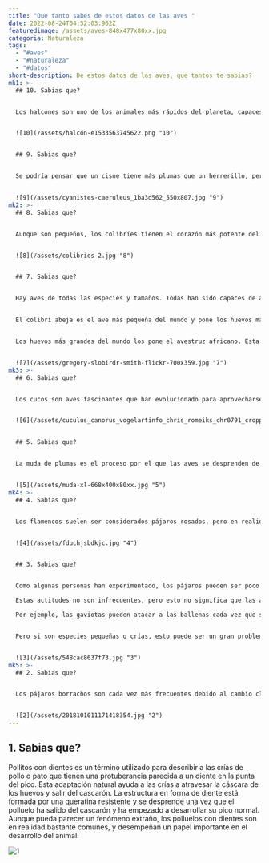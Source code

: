 ```yaml
---
title: "Que tanto sabes de estos datos de las aves "
date: 2022-08-24T04:52:03.962Z
featuredimage: /assets/aves-848x477x80xx.jpg
categoria: Naturaleza
tags:
  - "#aves"
  - "#naturaleza"
  - "#datos"
short-description: De estos datos de las aves, que tantos te sabias?
mk1: >-
  ## 10. Sabias que?


  Los halcones son uno de los animales más rápidos del planeta, capaces de alcanzar velocidades superiores a los 320 kilómetros por hora. Esta increíble hazaña es posible gracias a una combinación de factores, como sus huesos ligeros, sus potentes músculos y sus plumas especializadas. Cuando los halcones persiguen a su presa, suelen plegar las alas cerca del cuerpo para reducir la resistencia y aumentar su velocidad. Además, tienen una excelente vista y pueden detectar a sus presas desde grandes distancias. Esto les permite ajustar rápidamente su trayectoria de vuelo para interceptar a su presa. Los halcones suelen cazar pequeños mamíferos y aves, utilizando su velocidad y agilidad para alcanzar rápidamente a su presa. Aunque son unos cazadores impresionantes, hay que señalar que los halcones también son muy hábiles volando en formación y realizando acrobacias aéreas. Esto los convierte en una opción popular para espectáculos y demostraciones de aves.


  ![10](/assets/halcón-e1533563745622.png "10")


  ## 9. Sabias que?


  Se podría pensar que un cisne tiene más plumas que un herrerillo, pero no siempre es así. Los cisnes suelen tener entre 2.000 y 2.500 plumas, mientras que los carboneros suelen tener entre 2.500 y 4.000. Esto se debe a que los cisnes no necesitan tantas plumas para mantenerse aislados del agua. Además, sus plumas son de mayor tamaño. Por ello, los chickadees suelen tener más plumas en general que los cisnes.


  ![9](/assets/cyanistes-caeruleus_1ba3d562_550x807.jpg "9")
mk2: >-
  ## 8. Sabias que?


  Aunque son pequeños, los colibríes tienen el corazón más potente del reino animal. Sus alas les permiten volar en todas direcciones y su corazón late hasta 700 veces por minuto. Esta actividad constante requiere mucha energía, y los colibríes deben comer constantemente para no morir de hambre. La pérdida de hábitat y la disminución de las poblaciones de flores hacen que los colibríes tengan que esforzarse cada vez más para encontrar comida. Tenemos que proteger la naturaleza para que estas increíbles criaturas puedan seguir prosperando.


  ![8](/assets/colibries-2.jpg "8")


  ## 7. Sabias que?


  Hay aves de todas las especies y tamaños. Todas han sido capaces de adaptarse a diferentes ecosistemas para sobrevivir y aprovechar al máximo los recursos. Es el caso del colibrí abeja y del avestruz de cuello rojo. He aquí otra curiosidad sobre las aves que quizá no conozcas.


  El colibrí abeja es el ave más pequeña del mundo y pone los huevos más pequeños entre las aves. Los huevos del colibrí abeja son diminutos y pueden pesar 0,2 g. Pero no se deje engañar por su tamaño, estas aves pueden recorrer grandes distancias y son muy activas.


  Los huevos más grandes del mundo los pone el avestruz africano. Esta imponente ave se caracteriza por sus enormes patas y su exótico plumaje blanco y negro. Sus huevos pueden pesar hasta 1,5 kg Y un huevo de avestruz equivale a 24 huevos de gallina. ¿Te lo imaginas?


  ![7](/assets/gregory-slobirdr-smith-flickr-700x359.jpg "7")
mk3: >-
  ## 6. Sabias que?


  Los cucos son aves fascinantes que han evolucionado para aprovecharse de otras especies en su propio beneficio. Estos pájaros oportunistas suelen poner sus huevos en los nidos de otras aves, sabiendo que el progenitor anfitrión cuidará del huevo como si fuera suyo. Como resultado, el huevo del cuco suele eclosionar primero, y el joven suele ser mucho más grande que sus hermanos. Esto puede provocar la muerte de las otras aves jóvenes del nido, ya que no pueden competir por la comida. Aunque este comportamiento puede parecer cruel, es simplemente la forma en que los cucos se han adaptado para asegurar su supervivencia.


  ![6](/assets/cuculus_canorus_vogelartinfo_chris_romeiks_chr0791_cropped.jpg "6")


  ## 5. Sabias que?


  La muda de plumas es el proceso por el que las aves se desprenden de sus plumas y les crecen otras nuevas. Puede ser una respuesta a los cambios estacionales, como cuando las aves necesitan volar largas distancias o camuflarse. También puede ocurrir cuando las aves intentan atraer a sus parejas, como parte del ritual de apareamiento. En ambos casos, la muda de plumas ayuda a las aves a adaptarse a su entorno y a encontrar pareja. La muda puede ser un momento estresante para las aves, ya que son vulnerables a los depredadores y no pueden volar durante el proceso de muda. Sin embargo, los beneficios de la muda superan los riesgos, y es una parte esencial del ciclo vital de las aves.


  ![5](/assets/muda-xl-668x400x80xx.jpg "5")
mk4: >-
  ## 4. Sabias que?


  Los flamencos suelen ser considerados pájaros rosados, pero en realidad su plumaje puede ir del blanco al rosa pálido o al rojo vivo. El color de las plumas de un flamenco viene determinado por su dieta, en la que los camarones y otras presas de color rosa aportan el pigmento que da al ave su tono característico. Sin embargo, en cautividad, los flamencos no suelen tener acceso a los crustáceos de color rosa que necesitan para mantener su colorido plumaje. Por ello, muchos zoológicos y parques utilizan agua con tintes vegetales para teñir artificialmente las plumas de las aves. Aunque no sea la forma más natural de conseguir la estética deseada, permite a los visitantes disfrutar de la belleza de estas aves de colores vivos.


  ![4](/assets/fduchjsbdkjc.jpg "4")


  ## 3. Sabias que?


  Como algunas personas han experimentado, los pájaros pueden ser poco amistosos y atacar a las personas. Esto ocurre a menudo en lugares como Japón, donde los cuervos son sagrados y no se pueden controlar.

  Estas actitudes no son infrecuentes, pero esto no significa que las aves sean malvadas o maliciosas. La actitud agresiva de las aves hacia otras especies puede deberse a comportamientos aprendidos o evolutivos.

  Por ejemplo, las gaviotas pueden atacar a las ballenas cada vez que salen a tomar aire. Esto ocurre porque se alimentan cogiendo parte de la carne y la piel de los enormes cetáceos. Por cierto, también pueden alimentarse de un parásito.


  Pero si son especies pequeñas o crías, esto puede ser un gran problema. Muchas veces he visto crías atacadas por aves más grandes. La razón de esto puede ser que las aves más grandes ven a las más pequeñas como una amenaza para su propio suministro de alimentos. Otra posibilidad es que los pájaros más grandes simplemente intenten proteger su territorio. Sea cual sea la razón, está claro que a menudo hay enemistad entre los distintos tipos de aves.


  ![3](/assets/548cac8637f73.jpg "3")
mk5: >-
  ## 2. Sabias que?


  Los pájaros borrachos son cada vez más frecuentes debido al cambio climático. Las frutas están madurando prematuramente y muchas están dañadas, lo que lleva a las aves del bosque a alimentarse de ellas. Como buena parte de su dieta se basa en pequeñas bayas del bosque, acaban borrachos. Esto puede provocar una falta de energía y puede ser peligroso para las aves.


  ![2](/assets/2018101011171418354.jpg "2")
---
```

## 1. Sabias que?

Pollitos con dientes es un término utilizado para describir a las crías de pollo o pato que tienen una protuberancia parecida a un diente en la punta del pico. Esta adaptación natural ayuda a las crías a atravesar la cáscara de los huevos y salir del cascarón. La estructura en forma de diente está formada por una queratina resistente y se desprende una vez que el polluelo ha salido del cascarón y ha empezado a desarrollar su pico normal. Aunque pueda parecer un fenómeno extraño, los polluelos con dientes son en realidad bastante comunes, y desempeñan un papel importante en el desarrollo del animal.

![1](/assets/main-qimg-d65c152110a5b12f121ebeaed675be45-c.jpg "1")